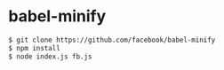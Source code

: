 # babel-minify

```sh
$ git clone https://github.com/facebook/babel-minify
$ npm install
$ node index.js fb.js
```
